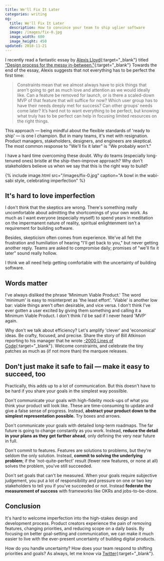 ```yaml
---
title: We'll Fix It Later
categories: writing
og:
  title: We'll Fix It Later
  description: How to convince your team to ship uglier software
  image: /images/fix-0.jpg
  image_width: 600 
  image_height: 450
updated: 2018-11-21
---
```


I recently read a fantastic essay by [Alexis Lloyd](https://twitter.com/alexislloyd){:target="_blank"} titled ["Design process for the messy in-between."](https://www.cogandsprocket.io/2018/12/02/design-process-for-the-messy-in-between/){:target="_blank"} Towards the end of the essay, Alexis suggests that not everything has to be perfect the first time:

> Constraints mean that we almost always have to pick things that aren’t going to get as much love and attention as we would ideally like. Can a feature be removed for launch, or is there a scaled-down MVP of that feature that will suffice for now? Which user group has to have their needs deeply met for success? Can other groups’ needs come later? It’s hard not to want everything to be perfect, but knowing what truly has to be perfect can help in focusing limited resources on the right things.

This approach — being mindful about the flexible standards of 'ready to ship' — is one I champion. But in many teams, it's met with resignation. Product managers, stakeholders, designers, and engineers are skeptical. The most common response to "We'll fix it later" is "We probably won't."

I have a hard time overcoming these doubt. Why do teams (especially long-tenured ones) bristle at the ship-then-improve approach? Why don't stakeholders believe us when we say that this is the right way to build?

{% include image.html src="/images/fix-0.jpg" caption="A bowl in the wabi-sabi style, celebrating imperfection" %}

## It's hard to love imperfection

I don't think that the skeptics are wrong. There's something really uncomfortable about admitting the shortcomings of your own work. As much as I want everyone (especially myself) to spend years in meditation on the impermanent nature of reality, spiritual enlightenment isn't a requirement for building software.

Besides, skepticism often comes from experience. We've all felt the frustration and humiliation of hearing "I'll get back to you," but never getting another reply. Teams are asked to compromise daily; promises of "we'll fix it later" sound really hollow.

I think we all need help getting comfortable with the uncertainty of building software.

## Words matter

I've always disliked the phrase 'Minimum Viable Product.' The word 'minimum' is easy to misinterpret as 'the least effort'. 'Viable' is another low bar: viable things aren't often desirable, and vice versa. I don't think I've ever gotten a user excited by giving them something and calling it a Minimum Viable Product. I don't think I'd be sad if I never heard 'MVP' again.

Why don't we talk about efficiency? Let's amplify 'clever' and 'economical' ideas. Be crafty, focused, and precise. Share the story of Bill Atkinson reporting to his manager that he wrote [-2000 Lines of Code](http://www.folklore.org/StoryView.py?project=Macintosh&story=Negative_2000_Lines_Of_Code.txt){:target="_blank"}. Welcome constraints, and celebrate the tiny patches as much as (if not more than) the marquee releases.

## Don't just make it safe to fail — make it easy to succeed, too

Practically, this adds up to a lot of communication. But this doesn't have to be hard if you share your goals in the simplest way possilble.

Don't communicate your goals with high-fidelity mock-ups of what you think your product will look like. These are time-consuming to update and give a false sense of progress. Instead, **abstract your product down to the simplest representation possible.** Try boxes and arrows.

Don't communicate your goals with detailed long-term roadmaps. The far future is going to change constantly as you work. Instead, **reduce the detail in your plans as they get farther ahead**, only defining the very near future in full.

Don't commit to features. Features are solutions to problems, but they're seldom the only solution. Instead, **commit to solving the underlying problem**; if the 'not-quite-perfect' result (fewer new features, or none at all) solves the problem, you've still succeeded.

Don't set goals that can't be measured. When your goals require subjective judgement, you put a lot of responsibility and pressure on one or two key stakeholders to tell you if you've succeeded or not. Instead **federate the measurement of success** with frameworks like OKRs and jobs-to-be-done.

## Conclusion

It's hard to welcome imperfection into the high-stakes design and development process. Product creators experience the pain of removing features, changing priorities, and reducing scope on a daily basis. By focusing on better goal-setting and communication, we can make it much easier to live with the ever-present uncertainty of building digital products.

How do you handle uncertainty? How does your team respond to shifting priorities and goals? As always, let me know via [Twitter](//twitter.com/ilikescience){:target="_blank"}.
